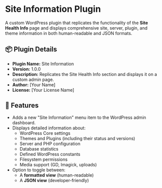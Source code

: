 # Site Information Plugin

A custom WordPress plugin that replicates the functionality of the **Site Health Info** page and displays comprehensive site, server, plugin, and theme information in both human-readable and JSON formats.

## 📦 Plugin Details

- **Plugin Name:** Site Information  
- **Version:** 1.0.0  
- **Description:** Replicates the Site Health Info section and displays it on a custom admin page.  
- **Author:** [Your Name]  
- **License:** [Your License Name]  

## 🔧 Features

- Adds a new "Site Information" menu item to the WordPress admin dashboard.
- Displays detailed information about:
  - WordPress Core settings
  - Themes and Plugins (including their status and versions)
  - Server and PHP configuration
  - Database statistics
  - Defined WordPress constants
  - Filesystem permissions
  - Media support (GD, Imagick, uploads)
- Option to toggle between:
  - A **formatted view** (human-readable)
  - A **JSON view** (developer-friendly)
